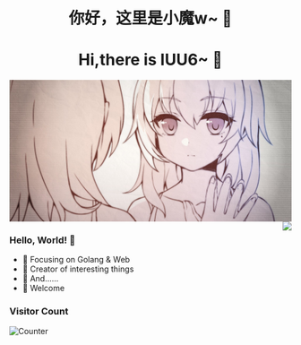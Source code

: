 <h1 align="center">你好，这里是小魔w~ 👋</h1>
<h1 align="center">Hi,there is IUU6~ 👋</h1>
<img align="center" src="https://raw.githubusercontent.com/iuu6/iuu6/main/pic/whoami.jpg" alt="WhoAmI" />

<img align="right" src="https://github-readme-stats.vercel.app/api?username=iuu6&show_icons=true&icon_color=CE1D2D&text_color=718096&bg_color=ffffff&hide_title=true" />

### Hello, World! 👋

- :orange_book: Focusing on Golang & Web
- :hammer: Creator of interesting things
- :ram: And……
- :ram: Welcome

### Visitor Count

![Counter](https://moe-counter.glitch.me/get/@iuu6?theme=rule34)
